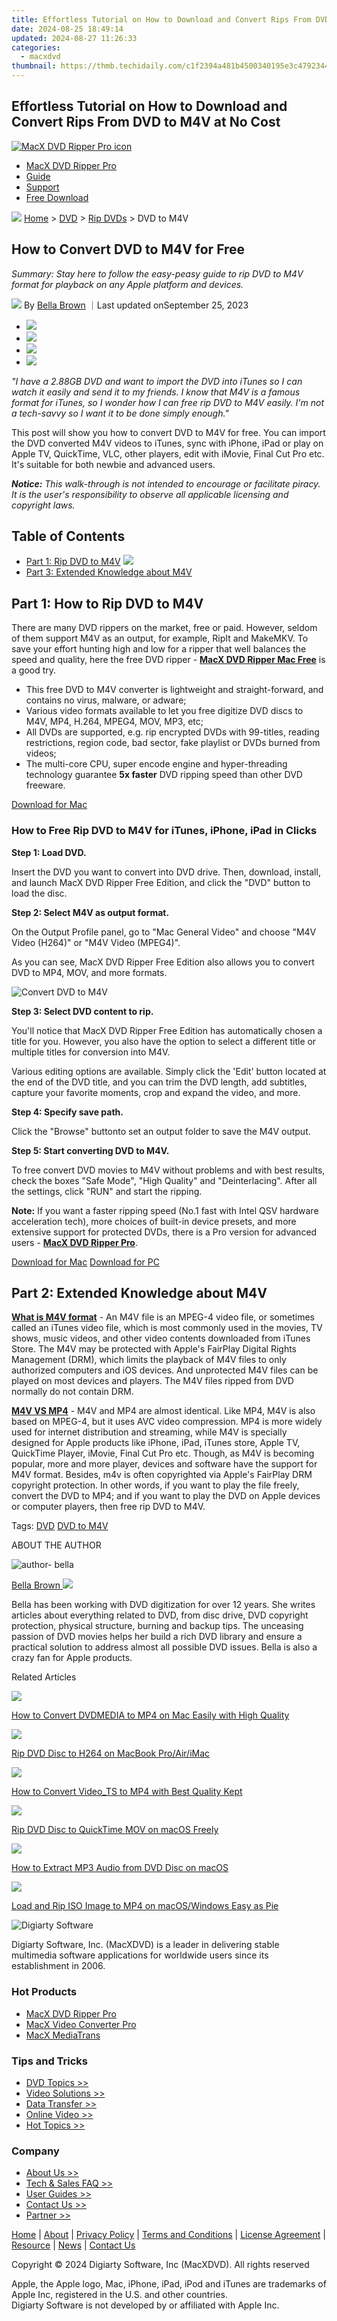 ```yaml
---
title: Effortless Tutorial on How to Download and Convert Rips From DVD to M4V at No Cost
date: 2024-08-25 18:49:14
updated: 2024-08-27 11:26:33
categories:
  - macxdvd
thumbnail: https://thmb.techidaily.com/c1f2394a481b4500340195e3c4792344b150afff1dec50e97267f5b7542797ed.jpeg
---
```


## Effortless Tutorial on How to Download and Convert Rips From DVD to M4V at No Cost

[![MacX DVD Ripper Pro icon](https://www.macxdvd.com/mac-dvd-ripper-pro/../image-style/new-seo/icon12.png)](https://tools.techidaily.com/macxdvd/products/)

* [MacX DVD Ripper Pro](https://tools.techidaily.com/macxdvd/products/)
* [Guide](https://tools.techidaily.com/macxdvd/products/)
* [Support](https://tools.techidaily.com/macxdvd/products/)
* [Free Download](https://tools.techidaily.com/macxdvd/products/)



![](https://www.macxdvd.com/mac-dvd-ripper-pro/../image-style/new-seo/icon7.png) [Home](https://tools.techidaily.com/macxdvd/products/) \> [DVD](https://tools.techidaily.com/macxdvd/products/) \> [Rip DVDs](https://tools.techidaily.com/macxdvd/products/) \> DVD to M4V

## How to Convert DVD to M4V for Free



_Summary: Stay here to follow the easy-peasy guide to rip DVD to M4V format for playback on any Apple platform and devices._

![](https://www.macxdvd.com/mac-dvd-ripper-pro/../image-style/new-seo/icon6.png) By [Bella Brown](https://tools.techidaily.com/macxdvd/products/) ｜Last updated onSeptember 25, 2023 

* [![](https://www.macxdvd.com/mac-dvd-ripper-pro/../image-style/new-seo/share-fa.jpg)](https://www.facebook.com/sharer/sharer.php?u=https://www.macxdvd.com/mac-dvd-ripper-pro/free-rip-dvd-to-m4v.htm)
* [![](https://www.macxdvd.com/mac-dvd-ripper-pro/../image-style/new-seo/share-tw.jpg)](https://twitter.com/intent/tweet?url=https://www.macxdvd.com/mac-dvd-ripper-pro/free-rip-dvd-to-m4v.htm&text=)
* [![](https://www.macxdvd.com/mac-dvd-ripper-pro/../image-style/new-seo/share-email.jpg)](https://www.macxdvd.com/mac-dvd-ripper-pro/mailto:info@example.com?&subject=&body=https://www.macxdvd.com/mac-dvd-ripper-pro/free-rip-dvd-to-m4v.htm)
* [![](https://www.macxdvd.com/mac-dvd-ripper-pro/../image-style/new-seo/share-in.jpg)](https://www.linkedin.com/shareArticle?mini=true&url=https://www.macxdvd.com/mac-dvd-ripper-pro/free-rip-dvd-to-m4v.htm&title=&summary=&source=)

_"I have a 2.88GB DVD and want to import the DVD into iTunes so I can watch it easily and send it to my friends. I know that M4V is a famous format for iTunes, so I wonder how I can free rip DVD to M4V easily. I'm not a tech-savvy so I want it to be done simply enough."_

This post will show you how to convert DVD to M4V for free. You can import the DVD converted M4V videos to iTunes, sync with iPhone, iPad or play on Apple TV, QuickTime, VLC, other players, edit with iMovie, Final Cut Pro etc. It's suitable for both newbie and advanced users.

_**Notice:** This walk-through is not intended to encourage or facilitate piracy. It is the user's responsibility to observe all applicable licensing and copyright laws._

## Table of Contents

* [Part 1: Rip DVD to M4V](https://tools.techidaily.com/macxdvd/products/) ![](https://www.macxdvd.com/mac-dvd-ripper-pro/../image-style/new-seo/icon4.png)
* [Part 3: Extended Knowledge about M4V](https://tools.techidaily.com/macxdvd/products/)

## Part 1: How to Rip DVD to M4V 

There are many DVD rippers on the market, free or paid. However, seldom of them support M4V as an output, for example, RipIt and MakeMKV. To save your effort hunting high and low for a ripper that well balances the speed and quality, here the free DVD ripper - [**MacX DVD Ripper Mac Free**](https://tools.techidaily.com/macxdvd/products/) is a good try.

* This free DVD to M4V converter is lightweight and straight-forward, and contains no virus, malware, or adware;
* Various video formats available to let you free digitize DVD discs to M4V, MP4, H.264, MPEG4, MOV, MP3, etc;
* All DVDs are supported, e.g. rip encrypted DVDs with 99-titles, reading restrictions, region code, bad sector, fake playlist or DVDs burned from videos;
* The multi-core CPU, super encode engine and hyper-threading technology guarantee **5x faster** DVD ripping speed than other DVD freeware.

[Download for Mac](https://tools.techidaily.com/macxdvd/products/) 

### How to Free Rip DVD to M4V for iTunes, iPhone, iPad in Clicks 

**Step 1: Load DVD.**

 Insert the DVD you want to convert into DVD drive. Then, download, install, and launch MacX DVD Ripper Free Edition, and click the "DVD" button to load the disc.

**Step 2: Select M4V as output format.** 

On the Output Profile panel, go to "Mac General Video" and choose "M4V Video (H264)" or "M4V Video (MPEG4)". 

As you can see, MacX DVD Ripper Free Edition also allows you to convert DVD to MP4, MOV, and more formats.

![Convert DVD to M4V](https://www.macxdvd.com/mac-dvd-ripper-pro/article-image/dvd-to-m4v.jpg) 

**Step 3: Select DVD content to rip.**

You'll notice that MacX DVD Ripper Free Edition has automatically chosen a title for you. However, you also have the option to select a different title or multiple titles for conversion into M4V.

 Various editing options are available. Simply click the 'Edit' button located at the end of the DVD title, and you can trim the DVD length, add subtitles, capture your favorite moments, crop and expand the video, and more.

**Step 4: Specify save path.**

 Click the "Browse" buttonto set an output folder to save the M4V output.

**Step 5: Start converting DVD to M4V.**

To free convert DVD movies to M4V without problems and with best results, check the boxes "Safe Mode", "High Quality" and "Deinterlacing". After all the settings, click "RUN" and start the ripping. 

**Note:** If you want a faster ripping speed (No.1 fast with Intel QSV hardware acceleration tech), more choices of built-in device presets, and more extensive support for protected DVDs, there is a Pro version for advanced users - [**MacX DVD Ripper Pro**](https://tools.techidaily.com/macxdvd/products/). 

[Download for Mac](https://tools.techidaily.com/macxdvd/products/) [Download for PC](https://tools.techidaily.com/macxdvd/products/) 

## Part 2: Extended Knowledge about M4V

[**What is M4V format**](https://tools.techidaily.com/macxdvd/products/) \- An M4V file is an MPEG-4 video file, or sometimes called an iTunes video file, which is most commonly used in the movies, TV shows, music videos, and other video contents downloaded from iTunes Store. The M4V may be protected with Apple's FairPlay Digital Rights Management (DRM), which limits the playback of M4V files to only authorized computers and iOS devices. And unprotected M4V files can be played on most devices and players. The M4V files ripped from DVD normally do not contain DRM. 

[**M4V VS MP4**](https://tools.techidaily.com/macxdvd/products/) \- M4V and MP4 are almost identical. Like MP4, M4V is also based on MPEG-4, but it uses AVC video compression. MP4 is more widely used for internet distribution and streaming, while M4V is specially designed for Apple products like iPhone, iPad, iTunes store, Apple TV, QuickTime Player, iMovie, Final Cut Pro etc. Though, as M4V is becoming popular, more and more player, devices and software have the support for M4V format. Besides, m4v is often copyrighted via Apple's FairPlay DRM copyright protection. In other words, if you want to play the file freely, convert the DVD to MP4; and if you want to play the DVD on Apple devices or computer players, then free rip DVD to M4V. 

Tags: [DVD](https://tools.techidaily.com/macxdvd/products/) [DVD to M4V](https://tools.techidaily.com/macxdvd/products/) 

ABOUT THE AUTHOR

![author- bella](https://www.macxdvd.com/mac-dvd-ripper-pro/../image-style/new-seo/bella.png) 

[Bella Brown ![](https://www.macxdvd.com/mac-dvd-ripper-pro/../image-style/new-seo/share-in1.jpg)](https://www.linkedin.com/in/bella-brown-920145104/) 

Bella has been working with DVD digitization for over 12 years. She writes articles about everything related to DVD, from disc drive, DVD copyright protection, physical structure, burning and backup tips. The unceasing passion of DVD movies helps her build a rich DVD library and ensure a practical solution to address almost all possible DVD issues. Bella is also a crazy fan for Apple products.



Related Articles

![](https://www.macxdvd.com/mac-dvd-ripper-pro/../image-style/new-seo/pic7.jpg)

[How to Convert DVDMEDIA to MP4 on Mac Easily with High Quality](https://tools.techidaily.com/macxdvd/products/) 

![](https://www.macxdvd.com/mac-dvd-ripper-pro/../image-style/new-seo/pic6.jpg)

[Rip DVD Disc to H264 on MacBook Pro/Air/iMac](https://tools.techidaily.com/macxdvd/products/) 

![](https://www.macxdvd.com/mac-dvd-ripper-pro/../image-style/new-seo/pic5.jpg)

[How to Convert Video\_TS to MP4 with Best Quality Kept](https://tools.techidaily.com/macxdvd/products/) 

![](https://www.macxdvd.com/mac-dvd-ripper-pro/../image-style/new-seo/pic4.jpg)

[Rip DVD Disc to QuickTime MOV on macOS Freely](https://tools.techidaily.com/macxdvd/products/) 

![](https://www.macxdvd.com/mac-dvd-ripper-pro/../image-style/new-seo/pic3.jpg)

[How to Extract MP3 Audio from DVD Disc on macOS](https://tools.techidaily.com/macxdvd/products/) 

![](https://www.macxdvd.com/mac-dvd-ripper-pro/../image-style/new-seo/pic2.jpg)

[Load and Rip ISO Image to MP4 on macOS/Windows Easy as Pie](https://tools.techidaily.com/macxdvd/products/) 



![Digiarty Software](https://www.macxdvd.com/mac-dvd-ripper-pro/../icon/logo.png) 

Digiarty Software, Inc. (MacXDVD) is a leader in delivering stable multimedia software applications for worldwide users since its establishment in 2006.

### Hot Products

* [MacX DVD Ripper Pro](https://tools.techidaily.com/macxdvd/products/)
* [MacX Video Converter Pro](https://tools.techidaily.com/macxdvd/products/)
* [MacX MediaTrans](https://tools.techidaily.com/macxdvd/products/)

### Tips and Tricks

* [DVD Topics >>](https://tools.techidaily.com/macxdvd/products/)
* [Video Solutions >>](https://tools.techidaily.com/macxdvd/products/)
* [Data Transfer >>](https://tools.techidaily.com/macxdvd/products/)
* [Online Video >>](https://tools.techidaily.com/macxdvd/products/)
* [Hot Topics >>](https://tools.techidaily.com/macxdvd/products/)

### Company

* [About Us >>](https://tools.techidaily.com/macxdvd/products/)
* [Tech & Sales FAQ >>](https://tools.techidaily.com/macxdvd/products/)
* [User Guides >>](https://tools.techidaily.com/macxdvd/products/)
* [Contact Us >>](https://tools.techidaily.com/macxdvd/products/)
* [Partner >>](https://tools.techidaily.com/macxdvd/products/)



[Home](https://tools.techidaily.com/macxdvd/products/) | [About](https://tools.techidaily.com/macxdvd/products/) | [Privacy Policy](https://tools.techidaily.com/macxdvd/products/) | [Terms and Conditions](https://tools.techidaily.com/macxdvd/products/) | [License Agreement](https://tools.techidaily.com/macxdvd/products/) | [Resource](https://tools.techidaily.com/macxdvd/products/) | [News](https://tools.techidaily.com/macxdvd/products/) | [Contact Us](https://tools.techidaily.com/macxdvd/products/)

Copyright © 2024 Digiarty Software, Inc (MacXDVD). All rights reserved

Apple, the Apple logo, Mac, iPhone, iPad, iPod and iTunes are trademarks of Apple Inc, registered in the U.S. and other countries.  
 Digiarty Software is not developed by or affiliated with Apple Inc.

<ins class="adsbygoogle"
     style="display:block"
     data-ad-format="autorelaxed"
     data-ad-client="ca-pub-7571918770474297"
     data-ad-slot="1223367746"></ins>



<ins class="adsbygoogle"
     style="display:block"
     data-ad-client="ca-pub-7571918770474297"
     data-ad-slot="8358498916"
     data-ad-format="auto"
     data-full-width-responsive="true"></ins>
